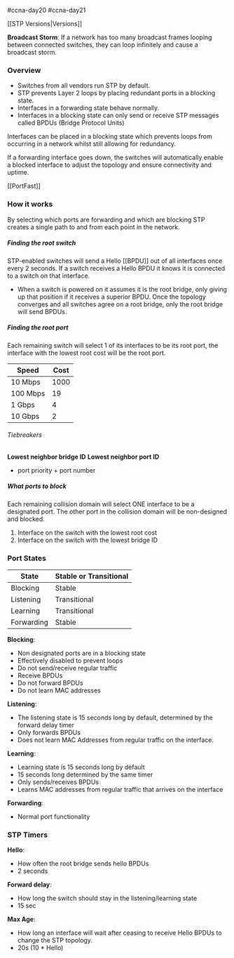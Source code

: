 #ccna-day20 #ccna-day21


[[STP Versions|Versions]]

**Broadcast Storm**: If a network has too many broadcast frames looping between connected switches, they can loop infinitely and cause a broadcast storm.
### Overview
- Switches from all vendors run STP by default.
- STP prevents Layer 2 loops by placing redundant ports in a blocking state.
- Interfaces in a forwarding state behave normally.
- Interfaces in a blocking state can only send or receive STP messages called BPDUs (Bridge Protocol Units)

Interfaces can be placed in a blocking state which prevents loops from occurring in a network whilst still allowing for redundancy.

If a forwarding interface goes down, the switches will automatically enable a blocked interface to adjust the topology and ensure connectivity and uptime.

[[PortFast]]

### How it works
By selecting which ports are forwarding and which are blocking STP creates a single path to and from each point in the network.

##### Finding the root switch
STP-enabled switches will send a Hello [[BPDU]] out of all interfaces once every 2 seconds.
If a switch receives a Hello BPDU it knows it is connected to a switch on that interface.
- When a switch is powered on it assumes it is the root bridge, only giving up that position if it receives a superior BPDU.
Once the topology converges and all switches agree on a root bridge, only the root bridge will send BPDUs.

##### Finding the root port
Each remaining switch will select 1 of its interfaces to be its root port, the interface with the lowest root cost will be the root port.

| Speed    | Cost |
| -------- | ---- |
| 10 Mbps  | 1000 |
| 100 Mbps | 19   |
| 1 Gbps   | 4    |
| 10 Gbps  | 2    |
###### Tiebreakers
**Lowest neighbor bridge ID**
**Lowest neighbor port ID**
- port priority + port number

##### What ports to block
Each remaining collision domain will select ONE interface to be a designated port. The other port in the collision domain will be non-designed and blocked.
1) Interface on the switch with the lowest root cost
2) Interface on the switch with the lowest bridge ID

### Port States

| State      | Stable or Transitional |
| ---------- | ---------------------- |
| Blocking   | Stable                 |
| Listening  | Transitional           |
| Learning   | Transitional           |
| Forwarding | Stable                 |

**Blocking**:
- Non designated ports are in a blocking state
- Effectively disabled to prevent loops
- Do not send/receive regular traffic
- Receive BPDUs
- Do not forward BPDUs
- Do not learn MAC addresses

**Listening**:
- The listening state is 15 seconds long by default, determined by the forward delay timer
- Only forwards BPDUs
- Does not learn MAC Addresses from regular traffic on the interface.

**Learning**:
- Learning state is 15 seconds long by default
- 15 seconds long determined by the same timer
- Only sends/receives BPDUs
- Learns MAC addresses from regular traffic that arrives on the interface

**Forwarding**:
- Normal port functionality

### STP Timers
**Hello**:
- How often the root bridge sends hello BPDUs
- 2 seconds

**Forward delay**:
- How long the switch should stay in the listening/learning state
- 15 sec

**Max Age**:
- How long an interface will wait after ceasing to receive Hello BPDUs to change the STP topology.
- 20s (10 * Hello)
